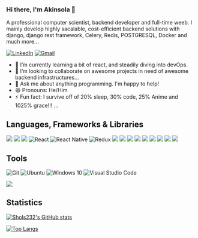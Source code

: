### Hi there, I'm Akinsola 👋

A professional computer scientist, backend developer and full-time weeb. I mainly develop highly sacalable, cost-efficient backend solutions with django, django rest framework, Celery, Redis, POSTGRESQL, Docker and much more...

[![LinkedIn](https://img.shields.io/badge/linkedin-%230077B5.svg?&style=for-the-badge&logo=linkedin&logoColor=white)](https://www.linkedin.com/in/ademola-akinsola-3191571a2/)
[![Gmail](https://img.shields.io/badge/gmail-%23D14836.svg?&style=for-the-badge&logo=gmail&logoColor=white)](mailto:akinsolaademolatemitope@gmail.com)


- 🌱 I’m currently learning a bit of react, and steadily diving into devOps.
- 👯 I’m looking to collaborate on awesome projects in need of awesome backend infrastructures...
- 💬 Ask me about anything programming. I'm happy to help!
- 😄 Pronouns: He/Him
- ⚡ Fun fact: I survive off of 20% sleep, 30% code, 25% Anime and 1025% grace!!! ...

## Languages, Frameworks & Libraries
![](https://img.shields.io/badge/Python-F7DF1E?style=for-the-badge&logo=python&logoColor=black)
![](https://img.shields.io/badge/Django-darkgreen?style=for-the-badge&logo=django&logoColor=white)
![](https://img.shields.io/badge/Heroku-430098?style=for-the-badge&logo=heroku&logoColor=white)
<img alt="React" src="https://img.shields.io/badge/react-%2320232a.svg?style=for-the-badge&logo=react&logoColor=%2361DAFB"/> <img alt="React Native" src="https://img.shields.io/badge/react_native-%2320232a.svg?style=for-the-badge&logo=react&logoColor=%2361DAFB"/> <img alt="Redux" src="https://img.shields.io/badge/redux-%23593d88.svg?style=for-the-badge&logo=redux&logoColor=white"/>
![](https://img.shields.io/badge/HTML5-E34F26?style=for-the-badge&logo=html5&logoColor=white)
![](https://img.shields.io/badge/JavaScript-F7DF1E?style=for-the-badge&logo=javascript&logoColor=black)
![](https://img.shields.io/badge/TypeScript-blue?style=for-the-badge&logo=typescript&logoColor=white)
![](https://img.shields.io/badge/CSS3-1572B6?style=for-the-badge&logo=css3&logoColor=white)
![](https://img.shields.io/badge/Sass-CC6699?style=for-the-badge&logo=sass&logoColor=white)
![](https://img.shields.io/badge/Markdown-000000?style=for-the-badge&logo=markdown&logoColor=white)
![](https://img.shields.io/badge/Bootstrap-563D7C?style=for-the-badge&logo=bootstrap&logoColor=white)
![](https://img.shields.io/badge/Material--UI-0081CB?style=for-the-badge&logo=material-ui&logoColor=white)
![](https://img.shields.io/badge/jQuery-0769AD?style=for-the-badge&logo=jquery&logoColor=white)

## Tools
 <img alt="Git" src="https://img.shields.io/badge/git-%23F05033.svg?style=for-the-badge&logo=git&logoColor=white"/> <img alt="Ubuntu" src="https://img.shields.io/badge/Ubuntu-E95420?style=for-the-badge&logo=ubuntu&logoColor=white" /> <img alt="Windows 10" src="https://img.shields.io/badge/Windows-0078D6?style=for-the-badge&logo=windows&logoColor=white" /> <img alt="Visual Studio Code" src="https://img.shields.io/badge/VisualStudioCode-0078d7.svg?style=for-the-badge&logo=visual-studio-code&logoColor=white"/>

![](https://komarev.com/ghpvc/?username=shols232)

## Statistics

[![Shols232's GitHub stats](https://github-readme-stats.vercel.app/api?username=shols232&count_private=true&show_icons=true&theme=radical)](https://github.com/shols232/github-readme-stats)

[![Top Langs](https://github-readme-stats.vercel.app/api/top-langs/?username=shols232&layout=compact&theme=radical)](https://github.com/shols232/github-readme-stats)
